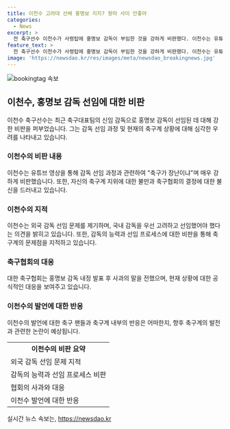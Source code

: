 ```yaml
---
title: 이천수 고려대 선배 홍명보 지지? 왕따 사이 안좋아
categories:
  - News
excerpt: >
  전 축구선수 이천수가 사령탑에 홍명보 감독이 부임한 것을 강하게 비판했다. 이천수는 유튜브 영상에서 홍 감독 선임을 의심하고, 자신의 고려대 출신 동문이어도 홍 감독을 지지하지 않았다고 밝혔다. 또한, 외국 감독을 선임하지 못할 경우 국내 감독을 빨리 선임해야 한다고 주장하며 대한축구협회 내부 문제에 대한 비판을 쏟아냈다. 이에 대한축구협회는 홍 감독 선임을 내정하고 대표팀 감독으로 모셔 사과의 말씀을 전했다. 
feature_text: >
  전 축구선수 이천수가 사령탑에 홍명보 감독이 부임한 것을 강하게 비판했다. 이천수는 유튜브 영상에서 홍 감독 선임을 의심하고, 자신의 고려대 출신 동문이어도 홍 감독을 지지하지 않았다고 밝혔다. 또한, 외국 감독을 선임하지 못할 경우 국내 감독을 빨리 선임해야 한다고 주장하며 대한축구협회 내부 문제에 대한 비판을 쏟아냈다. 이에 대한축구협회는 홍 감독 선임을 내정하고 대표팀 감독으로 모셔 사과의 말씀을 전했다. 
image: 'https://newsdao.kr/res/images/meta/newsdao_breakingnews.jpg'
---
```


<p><img src="https://newsdao.kr/res/images/meta/newsdao_breakingnews.jpg" alt="bookingtag 속보" /></p>

<h2 data-ke-size="size26">이천수, 홍명보 감독 선임에 대한 비판</h2>

<p data-ke-size="size16">이천수 축구선수는 최근 축구대표팀의 신임 감독으로 홍명보 감독이 선임된 데 대해 강한 비판을 퍼부었습니다. 그는 감독 선임 과정 및 현재의 축구계 상황에 대해 심각한 우려를 나타내고 있습니다.</p>

<h3>이천수의 비판 내용</h3>

<p data-ke-size="size16">이천수는 유튜브 영상을 통해 감독 선임 과정과 관련하여 "축구가 장난이냐"며 매우 강하게 비판했습니다. 또한, 자신의 축구계 지위에 대한 불만과 축구협회의 결정에 대한 불신을 드러내고 있습니다.</p>

<h3>이천수의 지적</h3>

<p data-ke-size="size16">이천수는 외국 감독 선임 문제를 제기하며, 국내 감독을 우선 고려하고 선임했어야 했다는 의견을 밝히고 있습니다. 또한, 감독의 능력과 선임 프로세스에 대한 비판을 통해 축구계의 문제점을 지적하고 있습니다.</p>

<h3>축구협회의 대응</h3>

<p data-ke-size="size16">대한 축구협회는 홍명보 감독 내정 발표 후 사과의 말을 전했으며, 현재 상황에 대한 공식적인 대응을 보여주고 있습니다.</p>

<h3>이천수의 발언에 대한 반응</h3>

<p data-ke-size="size16">이천수의 발언에 대한 축구 팬들과 축구계 내부의 반응은 어떠한지, 향후 축구계의 발전과 관련한 논란이 예상됩니다.</p>

<table>
    <tr>
        <td style="text-align: center; height: 17px;"><b>이천수의 비판 요약</b></td>
    </tr>
    <tr>
        <td>외국 감독 선임 문제 지적</td>
    </tr>
    <tr>
        <td>감독의 능력과 선임 프로세스 비판</td>
    </tr>
    <tr>
        <td>협회의 사과와 대응</td>
    </tr>
    <tr>
        <td>이천수 발언에 대한 반응</td>
    </tr>
</table>
실시간 뉴스 속보는, <a href="https://newsdao.kr" rel="dofollow">https://newsdao.kr</a>


